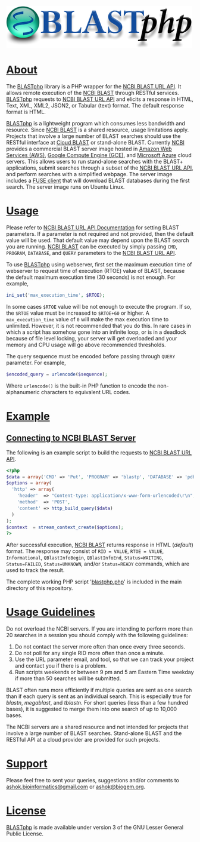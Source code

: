 ![BLASTphp](https://raw.githubusercontent.com/AshokHub/BLASTphp/misc/BLASTphp_Logo_500px.png)

# [About](../master/README.md)
The [BLASTphp](https://github.com/AshokHub/BLASTphp) library is a PHP wrapper for the [NCBI BLAST URL API](https://ncbi.github.io/blast-cloud/dev/api.html). It allows remote execution of the [NCBI BLAST](https://blast.ncbi.nlm.nih.gov/Blast.cgi) through RESTful services. [BLASTphp](https://github.com/AshokHub/BLASTphp) requests to [NCBI BLAST URL API](https://ncbi.github.io/blast-cloud/dev/api.html) and elicits a response in HTML, Text, XML, XML2, JSON2, or Tabular (text) format. The default response format is HTML.

[BLASTphp](https://github.com/AshokHub/BLASTphp) is a lightweight program which consumes less bandwidth and resource. Since [NCBI BLAST](https://blast.ncbi.nlm.nih.gov/Blast.cgi) is a shared resource, usage limitations apply. Projects that involve a large number of BLAST searches should use the RESTful interface at [Cloud BLAST](https://blast.ncbi.nlm.nih.gov/Blast.cgi?CMD=Web&PAGE_TYPE=BlastDocs&DOC_TYPE=CloudBlast) or stand-alone BLAST. Currently [NCBI](https://www.ncbi.nlm.nih.gov/) provides a commercial BLAST server image hosted in [Amazon Web Services (AWS)](https://aws.amazon.com/marketplace/pp/B00N44P7L6), [Google Compute Engine (GCE)](https://googlegenomics.readthedocs.org/en/latest/use_cases/run_familiar_tools/ncbiblast.html), and [Microsoft Azure](https://azure.microsoft.com/en-us/marketplace/virtual-machines/all/?term=ncbi-blast) cloud servers. This allows users to run stand-alone searches with the BLAST+ applications, submit searches through a subset of the [NCBI BLAST URL API](https://ncbi.github.io/blast-cloud/dev/api.html), and perform searches with a simplified webpage. The server image includes a [FUSE client](https://ncbi.github.io/blast-cloud/doc/fuse.html) that will download BLAST databases during the first search. The server image runs on Ubuntu Linux.

# [Usage](https://ncbi.github.io/blast-cloud/doc/running-web-blast.html)
Please refer to [NCBI BLAST URL API Documentation](https://ncbi.github.io/blast-cloud/dev/api.html) for setting BLAST parameters. If a parameter is not required and not provided, then the default value will be used. That default value may depend upon the BLAST search you are running. [NCBI BLAST](https://blast.ncbi.nlm.nih.gov/Blast.cgi) can be executed by simply passing `CMD`, `PROGRAM`, `DATABASE`, and `QUERY` parameters to the [NCBI BLAST URL API](https://ncbi.github.io/blast-cloud/dev/api.html).

To use [BLASTphp](https://github.com/AshokHub/BLASTphp) using webserver, first set the maximum execution time of webserver to request time of execution (RTOE) value of BLAST, because the default maximum execution time (30 seconds) is not enough. For example,

```php
ini_set('max_execution_time', $RTOE);
```

In some cases `$RTOE` value will be not enough to execute the program. If so, the `$RTOE` value must be increased to `$RTOE+60` or higher. A `max_execution_time` value of `0` will make the max execution time to unlimited. However, it is not recommended that you do this. In rare cases in which a script has somehow gone into an infinite loop, or is in a deadlock because of file level locking, your server will get overloaded and your memory and CPU usage will go above recommended thresholds.

The query sequence must be encoded before passing through `QUERY` parameter. For example,

```php
$encoded_query = urlencode($sequence);
```

Where `urlencode()` is the built-in PHP function to encode the non-alphanumeric characters to equivalent URL codes.

# [Example](https://github.com/AshokHub/BLASTphp#example)
## [Connecting to NCBI BLAST Server](https://github.com/AshokHub/BLASTphp#connecting-to-ncbi-blast-server)
The following is an example script to build the requests to [NCBI BLAST URL API](https://ncbi.github.io/blast-cloud/dev/api.html).

```php
<?php
$data = array('CMD' => 'Put', 'PROGRAM' => 'blastp', 'DATABASE' => 'pdb', 'QUERY' => $encoded_query);
$options = array(
  'http' => array(
    'header'  => "Content-type: application/x-www-form-urlencoded\r\n",
    'method'  => 'POST',
    'content' => http_build_query($data)
  )
);
$context  = stream_context_create($options);
?>
```
	
After successful execution, [NCBI BLAST](https://blast.ncbi.nlm.nih.gov/Blast.cgi) returns response in HTML (*default*) format. The response may consist of `RID = VALUE`, `RTOE = VALUE`, `Informational`, `QBlastInfoBegin`, `QBlastInfoEnd`, `Status=WAITING`, `Status=FAILED`, `Status=UNKNOWN`, and/or `Status=READY` commands, which are used to track the result.

The complete working PHP script '[blastphp.php](../master/blastphp.php)' is included in the main directory of this repository.

# [Usage Guidelines](https://blast.ncbi.nlm.nih.gov/Blast.cgi?CMD=Web&PAGE_TYPE=BlastDocs&DOC_TYPE=DeveloperInfo)
Do not overload the NCBI servers. If you are intending to perform more than 20 searches in a session you should comply with the following guidelines:

1. Do not contact the server more often than once every three seconds.
2. Do not poll for any single RID more often than once a minute.
3. Use the URL parameter email, and tool, so that we can track your project and contact you if there is a problem.
4. Run scripts weekends or between 9 pm and 5 am Eastern Time weekday if more than 50 searches will be submitted.

BLAST often runs more efficiently if multiple queries are sent as one search than if each query is sent as an individual search. This is especially true for *blastn*, *megablast*, and *tblastn*. For short queries (less than a few hundred bases), it is suggested to merge them into one search of up to 10,000 bases.

The NCBI servers are a shared resource and not intended for projects that involve a large number of BLAST searches. Stand-alone BLAST and the RESTful API at a cloud provider are provided for such projects.

# [Support](https://github.com/AshokHub/BLASTphp#support)
Please feel free to sent your queries, suggestions and/or comments to [ashok.bioinformatics@gmail.com](ashok.bioinformatics@gmail.com) or [ashok@biogem.org](ashok@biogem.org).


# [License](https://github.com/AshokHub/BLASTphp/blob/master/LICENSE)
[BLASTphp](https://github.com/AshokHub/BLASTphp) is made available under version 3 of the GNU Lesser General Public License.
